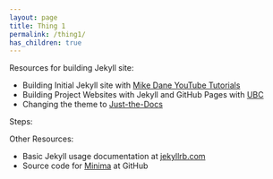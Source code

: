 ```yaml
---
layout: page
title: Thing 1
permalink: /thing1/
has_children: true
---
```


Resources for building Jekyll site: 

* Building Initial Jekyll site with [Mike Dane YouTube Tutorials](https://www.youtube.com/watch?v=1na-IWfv08M&list=PLLAZ4kZ9dFpOPV5C5Ay0pHaa0RJFhcmcB&index=8)
* Building Project Websites with Jekyll and GitHub Pages with [UBC](https://ubc-library-rc.github.io/intro-project-sites/)
* Changing the theme to [Just-the-Docs](https://pmarsceill.github.io/just-the-docs/)


Steps:


Other Resources: 

* Basic Jekyll usage documentation at [jekyllrb.com](https://jekyllrb.com/)
* Source code for [Minima](https://github.com/jekyll/minima) at GitHub